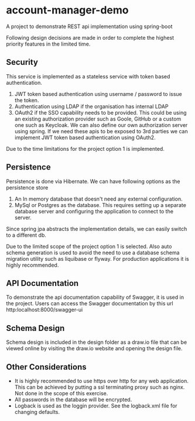 # account-manager-demo
A project to demonstrate REST api implementation using spring-boot

Following design decisions are made in order to complete the highest priority features in the limited time.

Security
--------
This service is implemented as a stateless service with token based authentication.

1. JWT token based authentication using username / password to issue the token.
2. Authentication using LDAP if the organisation has internal LDAP
3. OAuth2 if the SSO capability needs to be provided. This could be using an existing authorization provider such as Goole, GitHub or a custom one such as Keycloak. We can also define our own authorization server using spring. If we need these apis to be exposed to 3rd parties we can implement JWT token based authentication using OAuth2.

Due to the time limitations for the project option 1 is implemented.

Persistence
---------

Persistence is done via Hibernate. We can have following options as the persistence store
1. An In memory database that doesn't need any external configuration.
2. MySql or Postgres as the database. This requires setting up a separate database server and configuring the application to
connect to the server.

Since spring jpa abstracts the implementation details, we can easily switch to a different db.

Due to the limited scope of the project option 1 is selected. Also auto schema generation is used to avoid the need to use a database schema migration utility such as liquibase or flyway. For production applications it is highly recommended.

API Documentation
-------------

To demonstrate the api documentation capability of Swagger, it is used in the project. Users can access the Swagger documentation by this url http:localhost:8000/swagger-ui

Schema Design
------------

Schema design is included in the design folder as a draw.io file that can be viewed online by visiting the draw.io website and opening the design file.

Other Considerations
-----------------------------

- It is highly recommended to use https over http for any web application. This can be achieved by putting a ssl terminating proxy such as nginx. Not done in the scope of this exercise.
- All passwords in the database will be encrypted.
- Logback is used as the loggin provider. See the logback.xml file for changing defaults.
